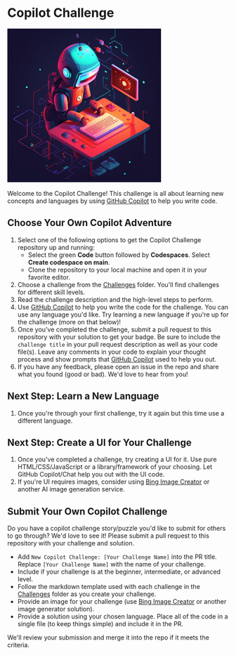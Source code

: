 # Copilot Challenge

<img src="./Images/robot-challenge.png" width="350" height="350" />

Welcome to the Copilot Challenge! This challenge is all about learning new concepts and languages by using [GitHub Copilot](https://github.com/features/copilot) to help you write code.

## Choose Your Own Copilot Adventure

1. Select one of the following options to get the Copilot Challenge repository up and running:
    - Select the green **Code** button followed by **Codespaces**. Select **Create codespace on main**.
    - Clone the repository to your local machine and open it in your favorite editor.
1. Choose a challenge from the [Challenges](./Challenges) folder. You'll find challenges for different skill levels.
1. Read the challenge description and the high-level steps to perform.
1. Use [GitHub Copilot](https://github.com/features/copilot) to help you write the code for the challenge. You can use any language you'd like. Try learning a new language if you're up for the challenge (more on that below)!
1. Once you've completed the challenge, submit a pull request to this repository with your solution to get your badge. Be sure to include the `challenge title` in your pull request description as well as your code file(s). Leave any comments in your code to explain your thought process and show prompts that [GitHub Copilot](https://github.com/features/copilot) used to help you out.
1. If you have any feedback, please open an issue in the repo and share what you found (good or bad). We'd love to hear from you!

## Next Step: Learn a New Language

1. Once you're through your first challenge, try it again but this time use a different language.

## Next Step: Create a UI for Your Challenge

1. Once you've completed a challenge, try creating a UI for it. Use pure HTML/CSS/JavaScript or a library/framework of your choosing. Let GitHub Copilot/Chat help you out with the UI code.
1. If you're UI requires images, consider using [Bing Image Creator](https://www.bing.com/create) or another AI image generation service.

## Submit Your Own Copilot Challenge

Do you have a copilot challenge story/puzzle you'd like to submit for others to go through? We'd love to see it! Please submit a pull request to this repository with your challenge and solution. 

- Add `New Copilot Challenge: [Your Challenge Name]` into the PR title. Replace `[Your Challenge Name]` with the name of your challenge.
- Include if your challenge is at the beginner, intermediate, or advanced level.
- Follow the markdown template used with each challenge in the [Challenges](./Challenges) folder as you create your challenge.
- Provide an image for your challenge (use [Bing Image Creator](https://www.bing.com/create) or another image generator solution).
- Provide a solution using your chosen language. Place all of the code in a single file (to keep things simple) and include it in the PR.

We'll review your submission and merge it into the repo if it meets the criteria.
